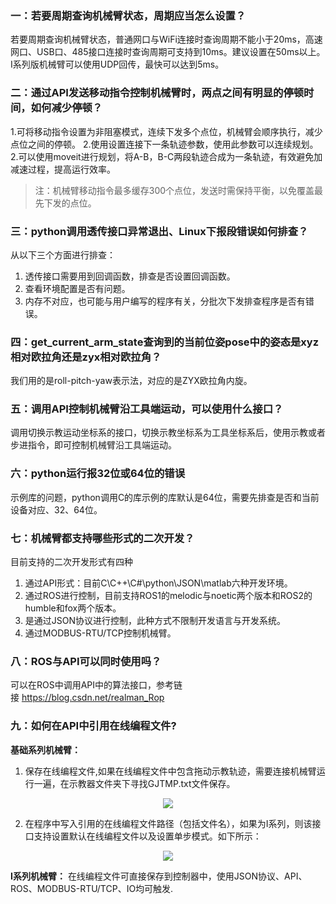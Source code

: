 ### 一：若要周期查询机械臂状态，周期应当怎么设置？

若要周期查询机械臂状态，普通网口与WiFi连接时查询周期不能小于20ms，高速网口、USB口、485接口连接时查询周期可支持到10ms。建议设置在50ms以上。I系列版机械臂可以使用UDP回传，最快可以达到5ms。

### 二：通过API发送移动指令控制机械臂时，两点之间有明显的停顿时间，如何减少停顿？

1.可将移动指令设置为非阻塞模式，连续下发多个点位，机械臂会顺序执行，减少点位之间的停顿。
2.使用设置连接下一条轨迹参数，使用此参数可以连续规划。
2.可以使用moveit进行规划，将A-B，B-C两段轨迹合成为一条轨迹，有效避免加减速过程，提高运行效率。
>注：机械臂移动指令最多缓存300个点位，发送时需保持平衡，以免覆盖最先下发的点位。

### 三：python调用透传接口异常退出、Linux下报段错误如何排查？

从以下三个方面进行排查：
1. 透传接口需要用到回调函数，排查是否设置回调函数。
2. 查看环境配置是否有问题。
3. 内存不对应，也可能与用户编写的程序有关，分批次下发排查程序是否有错误。

### 四：get_current_arm_state查询到的当前位姿pose中的姿态是xyz相对欧拉角还是zyx相对欧拉角？

我们用的是roll-pitch-yaw表示法，对应的是ZYX欧拉角内旋。

### 五：调用API控制机械臂沿工具端运动，可以使用什么接口？

调用切换示教运动坐标系的接口，切换示教坐标系为工具坐标系后，使用示教或者步进指令，即可控制机械臂沿工具端运动。

### 六：python运行报32位或64位的错误

示例库的问题，python调用C的库示例的库默认是64位，需要先排查是否和当前设备对应、32、64位。

### 七：机械臂都支持哪些形式的二次开发？

目前支持的二次开发形式有四种

1. 通过API形式：目前C\C++\C#\python\JSON\matlab六种开发环境。
2. 通过ROS进行控制，目前支持ROS1的melodic与noetic两个版本和ROS2的humble和fox两个版本。
3. 是通过JSON协议进行控制，此种方式不限制开发语言与开发系统。
4. 通过MODBUS-RTU/TCP控制机械臂。

### 八：ROS与API可以同时使用吗？

可以在ROS中调用API中的算法接口，参考链接 https://blog.csdn.net/realman_Rop

### 九：如何在API中引用在线编程文件?

**基础系列机械臂：**

1. 保存在线编程文件,如果在线编程文件中包含拖动示教轨迹，需要连接机械臂运行一遍，在示教器文件夹下寻找GJTMP.txt文件保存。

<div align=center><img src="https://alidocs.oss-cn-zhangjiakou.aliyuncs.com/res/1X3lE6mD6wz6nJbv/img/2ce7d608-01a1-4f89-956a-8d6b4ed5087d.png"></div>

2. 在程序中写入引用的在线编程文件路径（包括文件名），如果为I系列，则该接口支持设置默认在线编程文件以及设置单步模式。如下所示：

<div align=center><img src="https://alidocs.oss-cn-zhangjiakou.aliyuncs.com/res/1X3lE6mD6wz6nJbv/img/875e5133-d5a6-4fb3-b774-4c48a7a4988e.png"></div>

**I系列机械臂：** 在线编程文件可直接保存到控制器中，使用JSON协议、API、ROS、MODBUS-RTU/TCP、IO均可触发.